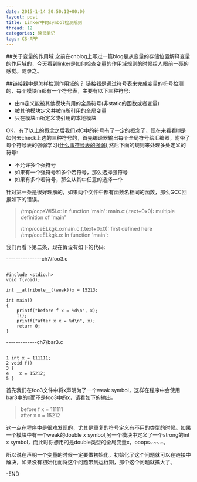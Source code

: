```yaml
---
date: 2015-1-14 20:50:12+00:00
layout: post
title: Linker中的symbol检测规则
thread: 12
categories: 读书笔记
tags: CS-APP
---
```



##关于变量的作用域
之前在cnblog上写过一篇blog是从变量的存储位置解释变量的作用域的，今天看到linker是如何检查变量的作用域规则的时候给人眼前一亮的感觉。随录之。


##链接器中是怎样检测作用域的？
链接器是通过符号表来完成变量的符号检测的，每个模块m都有一个符号表，主要有以下三种符号:

- 由m定义能被其他模块有用的全局符号(非static的函数或者变量)
- 被其他模块定义并被m所引用的全局变量
- 只在模块m所定义或引用的本地模块

OK，有了以上的概念之后我们对C中的符号有了一定的概念了，现在来看看ld是如何去check上边的三种符号的，首先编译器输出每个全局符号给汇编器，附带了每个符号表的强弱学习([什么事符号表的强弱](http://en.wikipedia.org/wiki/Weak_symbol)),然后下面的规则来处理多处定义的符号:

- 不允许多个强符号
- 如果有一个强符号和多个若符号，那么选择强符号
- 如果有多个若符号，那么从其中任意的选择一个

针对第一条是很好理解的，如果两个文件中都有函数名相同的函数，那么GCC回报如下的错误。

>/tmp/ccpsWl5l.o: In function 'main':
>main.c:(.text+0x0): multiple definition of 'main'
>
>/tmp/cceELkgk.o:main.c:(.text+0x0): first defined here
>/tmp/cceELkgk.o: In function 'main':

我们再看下第二条，现在假设有如下的代码:

---------------ch7/foo3.c
```
```

	#include <stdio.h>
	void f(void);

	int __attribute__((weak))x = 15213;

	int main()
	{
   		printf("before f x = %d\n", x);
   		f();
   		printf("after x x = %d\n", x);
   		return 0;
	}

-------------ch7/bar3.c
```
```


	1 int x = 111111;
  	2 void f()
  	3 {
  	4    x = 15212;
  	5 }
首先我们在foo3文件中将x声明为了一个weak symbol，这样在程序中会使用bar3中的x而不是foo3中的x，请看如下的输出。
>before f x = 111111<br>
after x x = 15212

这一点在程序中是很难发现的，尤其是重复的符号定义有不用的类型的时候。如果一个模块中有一个weak的double x symbol,另一个模块中定义了一个strong的int x symbol，而此时你想用的是double类型的全局变量x，ooops~~~~。

所以说在声明一个变量的时候一定要做初始化，初始化了这个问题就可以在链接中解决，如果没有初始化而将这个问题带到运行期，那个这个问题就搞大了。

-END

	
